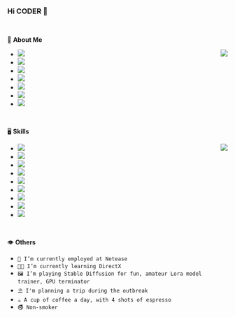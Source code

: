### Hi CODER 👋

<br/>

🤖 **About Me**

<img align="right" src="https://github-readme-stats.vercel.app/api?username=mokyue&count_private=true&show_icons=true&theme=radical" />

- ![](https://img.shields.io/badge/-Mainly%20using%20C++,%20Python,%20Java-246FDB?style=social&logo=googletagmanager)
- ![](https://img.shields.io/badge/-Senior%20Development%20Engineer-0018A8?style=social&logo=deutschebank)
- ![](https://img.shields.io/badge/-Client%E2%94%80side%20Development-F26207?style=social&logo=replit)
- ![](https://img.shields.io/badge/-Cantonese,%20Mandarin,%20English-4285F4?style=social&logo=googleearth)
- ![](https://img.shields.io/badge/-mokyue@163.com-EA4335?style=social&logo=gmail)
- ![](https://img.shields.io/badge/-Moky%239268-5865F2?style=social&logo=discord)
- ![](https://img.shields.io/badge/-464855455-EB1923?style=social&logo=tencentqq)

<br/>

🖥️ **Skills**

<img align="right" src="https://github-readme-stats.vercel.app/api/top-langs/?username=mokyue&layout=compact&theme=radical" />

- ![](https://img.shields.io/badge/-C/C++-00599C?style=social&logo=cplusplus)
- ![](https://img.shields.io/badge/-Python-3776AB?style=social&logo=python)
- ![](https://img.shields.io/badge/-Java-2F2625?style=social&logo=coffeescript)
- ![](https://img.shields.io/badge/-C%E2%94%80Sharp-239120?style=social&logo=csharp)
- ![](https://img.shields.io/badge/-Flutter-02569B?style=social&logo=flutter)
- ![](https://img.shields.io/badge/-JavaScript-F7DF1E?style=social&logo=javascript)
- ![](https://img.shields.io/badge/-Unity-FFFFFF?style=social&logo=unity)
- ![](https://img.shields.io/badge/-Docker-2496ED?style=social&logo=docker)
- ![](https://img.shields.io/badge/-Photoshop-31A8FF?style=social&logo=adobephotoshop)

<br/>

👁️ **Others**

- `💼 I’m currently employed at Netease`
- `🙇🏻 I’m currently learning DirectX`
- `🖼️ I’m playing Stable Diffusion for fun, amateur Lora model trainer, GPU terminator`
- `⛱️ I'm planning a trip during the outbreak`
- `☕ A cup of coffee a day, with 4 shots of espresso`
- `🚭 Non-smoker`
